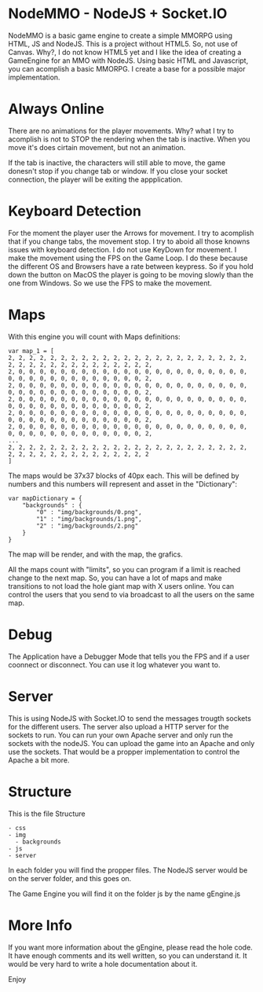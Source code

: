 NodeMMO - NodeJS + Socket.IO
=======

NodeMMO is a basic game engine to create a simple MMORPG using HTML, JS and NodeJS. This is a project without HTML5. So, not use of Canvas. Why?, I do not know HTML5 yet and I like the idea of creating a GameEngine for an MMO with NodeJS. Using basic HTML and Javascript, you can acomplish a basic MMORPG. I create a base for a possible major implementation.

<h1>Always Online</h1>
There are no animations for the player movements. Why? what I try to acomplish is not to STOP the rendering when the tab is inactive. When you move it's does cirtain movement, but not an animation.

If the tab is inactive, the characters will still able to move, the game donesn't stop if you change tab or window. If you close your socket connection, the player will be exiting the appplication.

<h1>Keyboard Detection</h1>
For the moment the player user the Arrows for movement. I try to acomplish that if you change tabs, the movement stop. I try to aboid all those knowns issues with keyboard detection. I do not use KeyDown for movement. I make the movement using the FPS on the Game Loop. I do these because the different OS and Browsers have a rate between keypress. So if you hold down the button on MacOS the player is going to be moving slowly than the one from Windows. So we use the FPS to make the movement.

<h1>Maps</h1>
With this engine you will count with Maps definitions:

```
var map_1 = [
2, 2, 2, 2, 2, 2, 2, 2, 2, 2, 2, 2, 2, 2, 2, 2, 2, 2, 2, 2, 2, 2, 2, 2, 2, 2, 2, 2, 2, 2, 2, 2, 2, 2, 2, 2, 2,
2, 0, 0, 0, 0, 0, 0, 0, 0, 0, 0, 0, 0, 0, 0, 0, 0, 0, 0, 0, 0, 0, 0, 0, 0, 0, 0, 0, 0, 0, 0, 0, 0, 0, 0, 0, 2,
2, 0, 0, 0, 0, 0, 0, 0, 0, 0, 0, 0, 0, 0, 0, 0, 0, 0, 0, 0, 0, 0, 0, 0, 0, 0, 0, 0, 0, 0, 0, 0, 0, 0, 0, 0, 2,
2, 0, 0, 0, 0, 0, 0, 0, 0, 0, 0, 0, 0, 0, 0, 0, 0, 0, 0, 0, 0, 0, 0, 0, 0, 0, 0, 0, 0, 0, 0, 0, 0, 0, 0, 0, 2,
2, 0, 0, 0, 0, 0, 0, 0, 0, 0, 0, 0, 0, 0, 0, 0, 0, 0, 0, 0, 0, 0, 0, 0, 0, 0, 0, 0, 0, 0, 0, 0, 0, 0, 0, 0, 2,
2, 0, 0, 0, 0, 0, 0, 0, 0, 0, 0, 0, 0, 0, 0, 0, 0, 0, 0, 0, 0, 0, 0, 0, 0, 0, 0, 0, 0, 0, 0, 0, 0, 0, 0, 0, 2,
...
2, 2, 2, 2, 2, 2, 2, 2, 2, 2, 2, 2, 2, 2, 2, 2, 2, 2, 2, 2, 2, 2, 2, 2, 2, 2, 2, 2, 2, 2, 2, 2, 2, 2, 2, 2, 2
]
```

The maps would be 37x37 blocks of 40px each. This will be defined by numbers and this numbers will represent and asset in the "Dictionary":

```
var mapDictionary = {
	"backgrounds" : {
		"0" : "img/backgrounds/0.png",
		"1" : "img/backgrounds/1.png",
		"2" : "img/backgrounds/2.png"
	}
}
```

The map will be render, and with the map, the grafics.

All the maps count with "limits", so you can program if a limit is reached change to the next map. So, you can have a lot of maps and make transitions to not load the hole giant map with X users online. You can control the users that you send to via broadcast to all the users on the same map.

<h1>Debug</h1>
The Application have a Debugger Mode that tells you the FPS and if a user coonnect or disconnect. You can use it log whatever you want to.

<h1>Server</h1>
This is using NodeJS with Socket.IO to send the messages trougth sockets for the different users. The server also upload a HTTP server for the sockets to run. You can run your own Apache server and only run the sockets with the nodeJS. You can upload the game into an Apache and only use the sockets. That would be a propper implementation to control the Apache a bit more.

<h1>Structure</h1>
This is the file Structure

```
- css
- img
  - backgrounds
- js
- server
```

In each folder you will find the propper files. The NodeJS server would be on the server folder, and this goes on.

The Game Engine you will find it on the folder js by the name gEngine.js

<h1>More Info</h1>
If you want more information about the gEngine, please read the hole code. It have enough comments and its well written, so you can understand it. It would be very hard to write a hole documentation about it.

Enjoy
